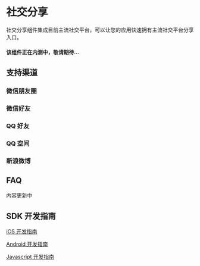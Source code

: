 # 社交分享
社交分享组件集成目前主流社交平台，可以让您的应用快速拥有主流社交平台分享入口。

#### 该组件正在内测中，敬请期待...

## 支持渠道
### 微信朋友圈
### 微信好友
### QQ 好友
### QQ 空间
### 新浪微博

## FAQ
内容更新中

## SDK 开发指南
[iOS 开发指南](ML_DOCS_GUIDE_LINK_PLACEHOLDER_IOS#SOCIALSHARE_ZH)

[Android 开发指南](ML_DOCS_GUIDE_LINK_PLACEHOLDER_ANDROID#SOCIALSHARE_ZH)

[Javascript 开发指南](ML_DOCS_GUIDE_LINK_PLACEHOLDER_JS#SOCIALSHARE_ZH)
